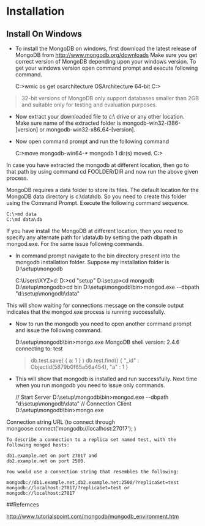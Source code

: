 # Installation

## Install On Windows

- To install the MongoDB on windows, first download the latest release of MongoDB from http://www.mongodb.org/downloads Make sure you get correct version of MongoDB depending upon your windows version. To get your windows version open command prompt and execute following command.

	C:\>wmic os get osarchitecture
	OSArchitecture
	64-bit
	C:\>

 > 32-bit versions of MongoDB only support databases smaller than 2GB and suitable only for testing and evaluation purposes.

- Now extract your downloaded file to c:\ drive or any other location. Make sure name of the extracted folder is mongodb-win32-i386-[version] or mongodb-win32-x86_64-[version]. 

- Now open command prompt and run the following command

	C:\>move mongodb-win64-* mongodb
	   1 dir(s) moved.
	C:\>

 In case you have extracted the mongodb at different location, then go to that path by using command cd FOOLDER/DIR and now run the above given process.

 MongoDB requires a data folder to store its files. The default location for the MongoDB data directory is c:\data\db. So you need to create this folder using the Command Prompt. Execute the following command sequence.

 	C:\>md data
 	C:\md data\db

 If you have install the MongoDB at different location, then you need to specify any alternate path for \data\db by setting the path dbpath in mongod.exe. For the same issue following commands.

- In command prompt navigate to the bin directory present into the mongodb installation folder. Suppose my installation folder is D:\setup\mongodb
 
 	C:\Users\XYZ>d:
 	D:\>cd "setup"
 	D:\setup>cd mongodb
 	D:\setup\mongodb>cd bin
 	D:\setup\mongodb\bin>mongod.exe --dbpath "d:\setup\mongodb\data" 

 This will show waiting for connections message on the console output indicates that the mongod.exe process is running successfully.

- Now to run the mongodb you need to open another command prompt and issue the following command.
	 
	D:\setup\mongodb\bin>mongo.exe
	MongoDB shell version: 2.4.6
	connecting to: test
	>db.test.save( { a: 1 } )
	>db.test.find()
	{ "_id" : ObjectId(5879b0f65a56a454), "a" : 1 }
	>

- This will show that mongodb is installed and run successfully. Next time when you run mongodb you need to issue only commands.

	// Start Server
	D:\setup\mongodb\bin>mongod.exe --dbpath "d:\setup\mongodb\data" 
	// Connection Client
	D:\setup\mongodb\bin>mongo.exe
	
Connection string URL (to connect through mongoose.connect('mongodb://localhost:27017'); )
	
	To describe a connection to a replica set named test, with the following mongod hosts:

    db1.example.net on port 27017 and
    db2.example.net on port 2500.

	You would use a connection string that resembles the following:

	mongodb://db1.example.net,db2.example.net:2500/?replicaSet=test
	mongodb://localhost:27017/?replicaSet=test or mongodb://localhost:27017

##Refernces 

http://www.tutorialspoint.com/mongodb/mongodb_environment.htm

